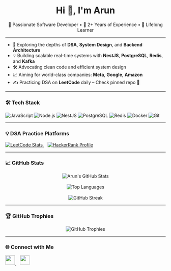 <h1 align="center">Hi 👋, I'm Arun</h1>

<p align="center">
  🚀 Passionate Software Developer • 💼 2+ Years of Experience • 🧠 Lifelong Learner
</p>

---

- 🌱 Exploring the depths of **DSA**, **System Design**, and **Backend Architecture**
- 💡 Building scalable real-time systems with **NestJS**, **PostgreSQL**, **Redis**, and **Kafka**
- 🛠️ Advocating clean code and efficient system design
- 📈 Aiming for world-class companies: **Meta**, **Google**, **Amazon**
- ✍️ Practicing DSA on **LeetCode** daily – Check pinned repo 📌

---

### 🛠️ Tech Stack
![JavaScript](https://img.shields.io/badge/-JavaScript-black?style=flat-square&logo=javascript)
![Node.js](https://img.shields.io/badge/-Node.js-black?style=flat-square&logo=node.js)
![NestJS](https://img.shields.io/badge/-NestJS-black?style=flat-square&logo=nestjs)
![PostgreSQL](https://img.shields.io/badge/-PostgreSQL-black?style=flat-square&logo=postgresql)
![Redis](https://img.shields.io/badge/-Redis-black?style=flat-square&logo=redis)
![Docker](https://img.shields.io/badge/-Docker-black?style=flat-square&logo=docker)
![Git](https://img.shields.io/badge/-Git-black?style=flat-square&logo=git)

---

### 💡 DSA Practice Platforms

<p align="left">
  <a href="https://leetcode.com/arun-ms/" target="_blank">
    <img src="https://cp-logo.vercel.app/leetcode/arun-ms?logo=true&style=flat" alt="LeetCode Stats" />
  </a>
  &nbsp;&nbsp;
  <a href="https://www.hackerrank.com/arun ms" target="_blank">
    <img src="https://img.shields.io/badge/HackerRank-Profile-2EC866?style=flat&logo=HackerRank&logoColor=white" alt="HackerRank Profile"/>
  </a>
</p>

---

### 📈 GitHub Stats

<p align="center">
  <img src="https://github-readme-stats.vercel.app/api?username=arun-m-s&show_icons=true&theme=radical" alt="Arun's GitHub Stats" />
  <br /><br />
  <img src="https://github-readme-stats.vercel.app/api/top-langs/?username=arun-m-s&layout=compact&theme=radical" alt="Top Languages" />
  <br /><br />
  <img src="https://github-readme-streak-stats.herokuapp.com/?user=arun-m-s&theme=radical" alt="GitHub Streak"/>
</p>

---

### 🏆 GitHub Trophies

<p align="center">
  <img src="https://github-profile-trophy.vercel.app/?username=arun-m-s&theme=onedark&column=7" alt="GitHub Trophies"/>
</p>

---

### 🌐 Connect with Me

<p align="left">
  <a href="https://www.linkedin.com/in/arun-ms-7395a423a/" target="blank">
    <img src="https://raw.githubusercontent.com/rahuldkjain/github-profile-readme-generator/master/src/images/icons/Social/linked-in-alt.svg" width="30" height="30"/>
  </a>
  &nbsp;&nbsp;
  <a href="https://www.hackerrank.com/arun ms" target="blank">
    <img src="https://raw.githubusercontent.com/rahuldkjain/github-profile-readme-generator/master/src/images/icons/Social/hackerrank.svg" width="30" height="30"/>
  </a>
</p>
